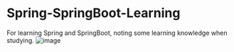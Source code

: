 # Spring-SpringBoot-Learning
For learning Spring and SpringBoot, noting some learning knowledge when studying.
![image](https://user-images.githubusercontent.com/31075939/134315227-ad7572e7-20c9-49f4-9b17-4ff2928c85d9.png)

